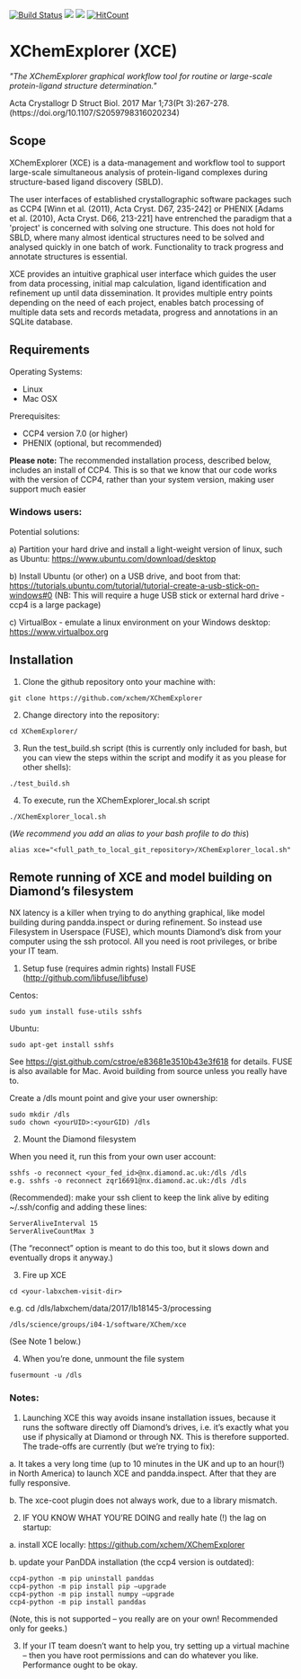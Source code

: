 [![Build Status](https://travis-ci.org/xchem/XChemExplorer.svg?branch=master)](https://travis-ci.org/xchem/XChemExplorer)
<a href="https://codeclimate.com/github/xchem/XChemExplorer/"><img src="https://codeclimate.com/github/xchem/XChemExplorer/badges/gpa.svg" /></a>
<a href="https://codeclimate.com/github/xchem/XChemExplorer/"><img src="https://codeclimate.com/github/xchem/XChemExplorer/badges/issue_count.svg" /></a>
[![HitCount](http://hits.dwyl.io/xchem/XChemExplorer.svg)](http://hits.dwyl.io/xchem/XChemExplorer)

# XChemExplorer (XCE)
<i> "The XChemExplorer graphical workflow tool for routine or large-scale protein-ligand structure determination." </i>
<p>Acta Crystallogr D Struct Biol. 2017 Mar 1;73(Pt 3):267-278. (https://doi.org/10.1107/S2059798316020234)</p> 

## Scope 

XChemExplorer (XCE) is a data-management and workflow tool to support large-scale simultaneous analysis of protein-ligand complexes during structure-based ligand discovery (SBLD). 

The user interfaces of established crystallographic software packages such as CCP4 [Winn et al. (2011), Acta Cryst. D67, 235-242] or PHENIX [Adams et al. (2010), Acta Cryst. D66, 213-221] have entrenched the paradigm that a 'project' is concerned with solving one structure. This does not hold for SBLD, where many almost identical structures need to be solved and analysed quickly in one batch of work. Functionality to track progress and annotate structures is essential. 

XCE provides an intuitive graphical user interface which guides the user from data processing, initial map calculation, ligand identification and refinement up until data dissemination. It provides multiple entry points depending on the need of each project, enables batch processing of multiple data sets and records metadata, progress and annotations in an SQLite database. 

## Requirements
Operating Systems:
- Linux
- Mac OSX

Prerequisites:
- CCP4 version 7.0 (or higher)
- PHENIX (optional, but recommended)

<b>Please note:</b> The recommended installation process, described below, includes an install of CCP4. This is so that we know that our code works with the version of CCP4, rather than your system version, making user support much easier

### Windows users:
Potential solutions:

a) Partition your hard drive and install a light-weight version of linux, such as Ubuntu: https://www.ubuntu.com/download/desktop

b) Install Ubuntu (or other) on a USB drive, and boot from that: https://tutorials.ubuntu.com/tutorial/tutorial-create-a-usb-stick-on-windows#0 (NB: This will require a huge USB stick or external hard drive - ccp4 is a large package)

c) VirtualBox - emulate a linux environment on your Windows desktop: https://www.virtualbox.org

## Installation
1. Clone the github repository onto your machine with:
```
git clone https://github.com/xchem/XChemExplorer
```

2. Change directory into the repository:
```
cd XChemExplorer/
```

3. Run the test_build.sh script (this is currently only included for bash, but you can view the steps within the script and modify it as you please for other shells):
```
./test_build.sh
```

4. To execute, run the XChemExplorer_local.sh script
```
./XChemExplorer_local.sh
```

(<i>We recommend you add an alias to your bash profile to do this</i>)
```
alias xce="<full_path_to_local_git_repository>/XChemExplorer_local.sh"
```

## Remote running of XCE and model building on Diamond’s filesystem
NX latency is a killer when trying to do anything graphical, like model building during pandda.inspect or during refinement.  So instead use Filesystem in Userspace (FUSE), which mounts Diamond’s disk from your computer using the ssh protocol.  All you need is root privileges, or bribe your IT team.

1. Setup fuse (requires admin rights)
Install FUSE (http://github.com/libfuse/libfuse)

Centos:
```
sudo yum install fuse-utils sshfs
```
Ubuntu:
```
sudo apt-get install sshfs
```
See https://gist.github.com/cstroe/e83681e3510b43e3f618 for details.  FUSE is also available for Mac.  Avoid building from source unless you really have to.

Create a /dls mount point and give your user ownership:
```
sudo mkdir /dls
sudo chown <yourUID>:<yourGID) /dls
```

2. Mount the Diamond filesystem

When you need it, run this from your own user account:
```
sshfs -o reconnect <your_fed_id>@nx.diamond.ac.uk:/dls /dls
e.g. sshfs -o reconnect zqr16691@nx.diamond.ac.uk:/dls /dls
```
(Recommended):  make your ssh client to keep the link alive by editing ~/.ssh/config and adding these lines:
```
ServerAliveInterval 15
ServerAliveCountMax 3
```
(The “reconnect” option is meant to do this too, but it slows down and eventually drops it anyway.)

3. Fire up XCE
```
cd <your-labxchem-visit-dir>
```
e.g. cd /dls/labxchem/data/2017/lb18145-3/processing
```
/dls/science/groups/i04-1/software/XChem/xce
```
(See Note 1 below.)

4. When you’re done, unmount the file system
```
fusermount -u /dls
```

### Notes:
1. Launching XCE this way avoids insane installation issues, because it runs the software directly off Diamond’s drives, i.e. it’s exactly what you use if physically at Diamond or through NX.  This is therefore supported.
The trade-offs are currently (but we’re trying to fix):

a. It takes a very long time (up to 10 minutes in the UK and up to an hour(!) in North America) to launch XCE and pandda.inspect.  After that they are fully responsive.

b. The xce-coot plugin does not always work, due to a library mismatch.

2. IF YOU KNOW WHAT YOU’RE DOING and really hate (!) the lag on startup:

a. install XCE locally: https://github.com/xchem/XChemExplorer

b. update your PanDDA installation (the ccp4 version is outdated):

```
ccp4-python -m pip uninstall panddas
ccp4-python -m pip install pip –upgrade
ccp4-python -m pip install numpy –upgrade
ccp4-python -m pip install panddas
```
(Note, this is not supported – you really are on your own!  Recommended only for geeks.)

3. If your IT team doesn’t want to help you, try setting up a virtual machine – then you have root permissions and can do whatever you like.  Performance ought to be okay.
